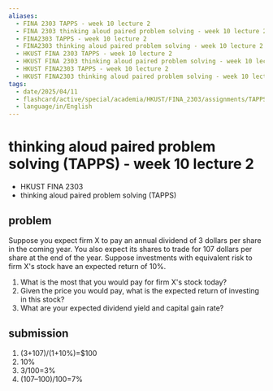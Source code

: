 ```yaml
---
aliases:
  - FINA 2303 TAPPS - week 10 lecture 2
  - FINA 2303 thinking aloud paired problem solving - week 10 lecture 2
  - FINA2303 TAPPS - week 10 lecture 2
  - FINA2303 thinking aloud paired problem solving - week 10 lecture 2
  - HKUST FINA 2303 TAPPS - week 10 lecture 2
  - HKUST FINA 2303 thinking aloud paired problem solving - week 10 lecture 2
  - HKUST FINA2303 TAPPS - week 10 lecture 2
  - HKUST FINA2303 thinking aloud paired problem solving - week 10 lecture 2
tags:
  - date/2025/04/11
  - flashcard/active/special/academia/HKUST/FINA_2303/assignments/TAPPS/week_10_lecture_2
  - language/in/English
---
```


# thinking aloud paired problem solving \(TAPPS\) - week 10 lecture 2

- HKUST FINA 2303
- thinking aloud paired problem solving \(TAPPS\)

## problem

Suppose you expect firm X to pay an annual dividend of 3 dollars per share in the coming year. You also expect its shares to trade for 107 dollars per share at the end of the year. Suppose investments with equivalent risk to firm X's stock have an expected return of 10%.

1. What is the most that you would pay for firm X's stock today?
2. Given the price you would pay, what is the expected return of investing in this stock?
3. What are your expected dividend yield and capital gain rate?

## submission

1. \(3+107\)/\(1+10%\)=\$100
2. 10%
3. 3/100=3%
4. \(107–100\)/100=7%
